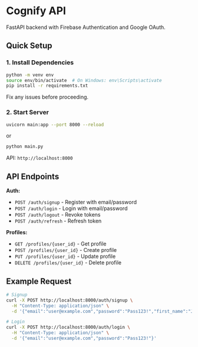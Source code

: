 # Cognify API

FastAPI backend with Firebase Authentication and Google OAuth.

## Quick Setup

### 1. Install Dependencies

```bash
python -m venv env
source env/bin/activate  # On Windows: env\Scripts\activate
pip install -r requirements.txt
```

Fix any issues before proceeding.

### 2. Start Server

```bash
uvicorn main:app --port 8000 --reload
```
or
```bash
python main.py
```

API: `http://localhost:8000`

## API Endpoints

**Auth:**
- `POST /auth/signup` - Register with email/password
- `POST /auth/login` - Login with email/password
- `POST /auth/logout` - Revoke tokens
- `POST /auth/refresh` - Refresh token

**Profiles:**
- `GET /profiles/{user_id}` - Get profile
- `POST /profiles/{user_id}` - Create profile
- `PUT /profiles/{user_id}` - Update profile
- `DELETE /profiles/{user_id}` - Delete profile

## Example Request

```bash
# Signup
curl -X POST http://localhost:8000/auth/signup \
  -H "Content-Type: application/json" \
  -d '{"email":"user@example.com","password":"Pass123!","first_name":"John"}'

# Login
curl -X POST http://localhost:8000/auth/login \
  -H "Content-Type: application/json" \
  -d '{"email":"user@example.com","password":"Pass123!"}'
```